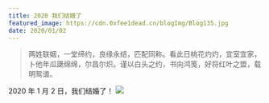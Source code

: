 ```yaml
---
title: 2020 我们结婚了
featured_image: https://cdn.0xfee1dead.cn/blogImg/Blog135.jpg
date: 2020/01/02
---
```


> 两姓联姻，一堂缔约，良缘永结，匹配同称。看此日桃花灼灼，宜室宜家，卜他年瓜瓞绵绵，尔昌尔炽。谨以白头之约，书向鸿笺，好将红叶之盟，载明鸳谱。

2020 年 1 月 2 日，我们结婚了！
![](https://cdn.0xfee1dead.cn/contentImg/life/weddingPhoto.jpg)
